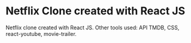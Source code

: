 # Netflix Clone created with React JS

Netflix clone created with React JS. Other tools used: API TMDB, CSS, react-youtube, movie-trailer.
